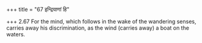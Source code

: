 +++
title = "67 इन्द्रियाणां हि"

+++
2.67 For the mind, which follows in the wake of the wandering senses,
carries away his discrimination, as the wind (carries away) a boat on
the waters.
